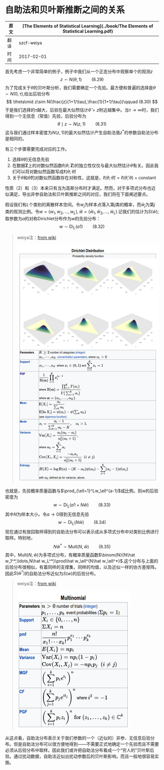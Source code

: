 # 自助法和贝叶斯推断之间的关系

| 原文   | [The Elements of Statistical Learning](../book/The Elements of Statistical Learning.pdf) |
| ---- | ---------------------------------------- |
| 翻译   | szcf-weiya                               |
| 时间   | 2017-02-01                               |

首先考虑一个非常简单的例子，例子中我们从一个正态分布中观察单个的观测$z$
$$
z\sim N(\theta,1)\qquad (8.29)
$$
为了完成关于$\theta$的贝叶斯分析，我们需要确定一个先验。最方便和普遍的选择是$\theta\sim N(0, \tau)$,给出后验分布
$$
\theta\mid z\sim N(\frac{z}{1+1/\tau},\frac{1}{1+1/\tau})\qquad (8.30)
$$
于是我们选择的$\tau$越大，后验在最大似然估计$\hat\theta=z$附近越集中。当$\tau\longrightarrow\infty$时，我们得到一个无信息（常值）先验，后验分布为
$$
\theta\mid z\sim N(z,1)\qquad (8.31)
$$
这与我们通过样本密度为$N(z,1)$的最大似然估计产生自助法值$z^*$的参数自助法分布是相同的。

有三个步骤需要完成对应的工作。

1. 选择$\theta$的无信息先验
2. 在数据$\mathbf Z$上的对数似然函数$\ell(\theta;\mathbf Z)$的独立性仅仅与最大似然估计$\hat\theta$有关。因此我们可以将对数似然函数写成$\ell(\theta;\hat\theta)$
3. 关于$\theta$和$\hat\theta$的对数似然函数存在对称性，这就是，$\ell(\theta;\hat\theta)=\ell(\hat\theta;\theta)+\text{constant}$

性质（2）和（3）本来只有当为高斯分布时才满足。然而，对于多项式分布也近似满足，导出非参自助法和贝叶斯推断之间的对应，我们将在下面阐述要点。

假设我们有$L$个类别的离散样本空间。令$w_j$为样本点落入第$j$类的概率，而$\hat w_j$为第$j$类的观测比例。令$w=(w_1,w_2,\ldots,w_L),\hat w=(\hat w_1,\hat w_2,\ldots, \hat w_L).$记我们的估计为$S(\hat w)$;取参数为$a$的对称Dirichlet分布作为$w$的先验分布：
$$
w\sim \mathrm{Di}_L(a1)\qquad (8.32)
$$

> weiya注：[from wiki](https://en.wikipedia.org/wiki/Dirichlet_distribution)
>
> ![](../img/08/wiki.png)

也就是，先验概率质量函数与$\prod_{\ell=1}^Lw_\ell^{a-1}$成比例。则$w$的后验密度为
$$
w\sim \mathrm{Di}_L(a1+N\hat w)\qquad (8.33)
$$
其中$N$为样本大小。令$a\rightarrow 0$得到无信息先验
$$
w\sim \mathrm{Di}_L(N\hat w)\qquad (8.34)
$$
现在通过有放回取样得到的自助法分布可以表示成从多项式分布中对类别比例进行取样。特别地，
$$
N\hat w^*\sim \mathrm{Mult}(N,\hat w)\qquad (8.35)
$$
其中，$\mathrm {Mult}(N,\hat w)$为多项式分布，有概率质量函数$\binom{N}{N\hat w_1^*,\ldots,N\hat w_L^*}\prod\hat w_\ell^{N\hat w_\ell^*}$.这个分布与上面的后验分布很相似，有着同样的支撑集，同样的均值，以及近似一样的协方差矩阵。因此$S(\hat w^*)$的自助法分布近似为$S(w)$的后验分布。

> weiya注：[from wiki](https://en.wikipedia.org/wiki/Multinomial_distribution)
>
> ![](../img/08/wiki2.png)

从这点看，自助法分布表示关于我们参数的一个（近似的）非参、无信息后验分布。但是自助法分布可以很方便地得到——不需要正式地确定一个先验而且不需要必须从后验分布中取样。因此我们或许把自助法分布看成一个“穷人的”贝叶斯后验。通过扰动数据，自助法近似出扰动参数后的贝叶斯影响。而且一般地很容易实施。